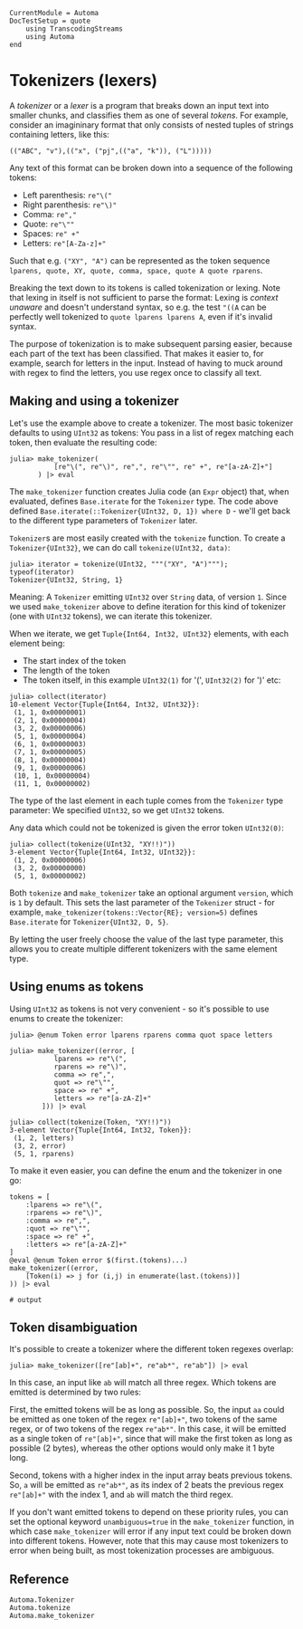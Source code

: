 ```@meta
CurrentModule = Automa
DocTestSetup = quote
    using TranscodingStreams
    using Automa
end
```

# Tokenizers (lexers)
A _tokenizer_ or a _lexer_ is a program that breaks down an input text into smaller chunks, and classifies them as one of several _tokens_.
For example, consider an imagininary format that only consists of nested tuples of strings containing letters, like this:

```
(("ABC", "v"),(("x", ("pj",(("a", "k")), ("L")))))
```

Any text of this format can be broken down into a sequence of the following tokens:
* Left parenthesis: `re"\("`
* Right parenthesis: `re"\)"`
* Comma: `re","`
* Quote: `re"\""`
* Spaces: `re" +"`
* Letters: `re"[A-Za-z]+"`

Such that e.g. `("XY", "A")` can be represented as the token sequence `lparens, quote, XY, quote, comma, space, quote A quote rparens`.

Breaking the text down to its tokens is called tokenization or lexing.
Note that lexing in itself is not sufficient to parse the format:
Lexing is _context unaware_ and doesn't understand syntax, so e.g. the test `"((A` can be perfectly well tokenized to `quote lparens lparens A`, even if it's invalid syntax.

The purpose of tokenization is to make subsequent parsing easier, because each part of the text has been classified. That makes it easier to, for example, search for letters in the input.
Instead of having to muck around with regex to find the letters, you use regex once to classify all text.

## Making and using a tokenizer
Let's use the example above to create a tokenizer.
The most basic tokenizer defaults to using `UInt32` as tokens: You pass in a list of regex matching each token, then evaluate the resulting code:

```jldoctest tok1
julia> make_tokenizer(
           [re"\(", re"\)", re",", re"\"", re" +", re"[a-zA-Z]+"]
       ) |> eval
```
The `make_tokenizer` function creates Julia code (an `Expr` object) that, when evaluated, defines `Base.iterate` for the `Tokenizer` type.
The code above defined `Base.iterate(::Tokenizer{UInt32, D, 1}) where D` - we'll get back to the different type parameters of `Tokenizer` later.

`Tokenizer`s are most easily created with the `tokenize` function.
To create a `Tokenizer{UInt32}`, we can do call `tokenize(UInt32, data)`:

```jldoctest tok1
julia> iterator = tokenize(UInt32, """("XY", "A")"""); typeof(iterator)
Tokenizer{UInt32, String, 1}
```

Meaning: A `Tokenizer` emitting `UInt32` over `String` data, of version `1`.
Since we used `make_tokenizer` above to define iteration for this kind of tokenizer (one with `UInt32` tokens),
we can iterate this tokenizer.

When we iterate, we get `Tuple{Int64, Int32, UInt32}` elements, with each element being:
* The start index of the token
* The length of the token
* The token itself, in this example `UInt32(1)` for '(', `UInt32(2)` for ')' etc: 

```jldoctest tok1
julia> collect(iterator)
10-element Vector{Tuple{Int64, Int32, UInt32}}:
 (1, 1, 0x00000001)
 (2, 1, 0x00000004)
 (3, 2, 0x00000006)
 (5, 1, 0x00000004)
 (6, 1, 0x00000003)
 (7, 1, 0x00000005)
 (8, 1, 0x00000004)
 (9, 1, 0x00000006)
 (10, 1, 0x00000004)
 (11, 1, 0x00000002)
```

The type of the last element in each tuple comes from the `Tokenizer` type parameter:
We specified `UInt32`, so we get `UInt32` tokens.

Any data which could not be tokenized is given the error token `UInt32(0)`:
```jldoctest tok1
julia> collect(tokenize(UInt32, "XY!!)"))
3-element Vector{Tuple{Int64, Int32, UInt32}}:
 (1, 2, 0x00000006)
 (3, 2, 0x00000000)
 (5, 1, 0x00000002)
```

Both `tokenize` and `make_tokenizer` take an optional argument `version`, which is `1` by default.
This sets the last parameter of the `Tokenizer` struct - for example, `make_tokenizer(tokens::Vector{RE}; version=5)`
defines `Base.iterate` for `Tokenizer{UInt32, D, 5}`.

By letting the user freely choose the value of the last type parameter, this allows you to create multiple different tokenizers with the same element type.

## Using enums as tokens
Using `UInt32` as tokens is not very convenient - so it's possible to use enums to create the tokenizer:

```jldoctest tok2
julia> @enum Token error lparens rparens comma quot space letters

julia> make_tokenizer((error, [
           lparens => re"\(",
           rparens => re"\)",
           comma => re",",
           quot => re"\"",
           space => re" +",
           letters => re"[a-zA-Z]+"
        ])) |> eval

julia> collect(tokenize(Token, "XY!!)"))
3-element Vector{Tuple{Int64, Int32, Token}}:
 (1, 2, letters)
 (3, 2, error)
 (5, 1, rparens)
```

To make it even easier, you can define the enum and the tokenizer in one go:
```jldoctest; output = false
tokens = [
    :lparens => re"\(",
    :rparens => re"\)",
    :comma => re",",
    :quot => re"\"",
    :space => re" +",
    :letters => re"[a-zA-Z]+"
]
@eval @enum Token error $(first.(tokens)...)
make_tokenizer((error, 
    [Token(i) => j for (i,j) in enumerate(last.(tokens))]
)) |> eval

# output

```

## Token disambiguation
It's possible to create a tokenizer where the different token regexes overlap:
```jldoctest
julia> make_tokenizer([re"[ab]+", re"ab*", re"ab"]) |> eval
```

In this case, an input like `ab` will match all three regex.
Which tokens are emitted is determined by two rules:

First, the emitted tokens will be as long as possible.
So, the input `aa` could be emitted as one token of the regex `re"[ab]+"`, two tokens of the same regex, or of two tokens of the regex `re"ab*"`.
In this case, it will be emitted as a single token of `re"[ab]+"`, since that will make the first token as long as possible (2 bytes), whereas the other options would only make it 1 byte long.

Second, tokens with a higher index in the input array beats previous tokens.
So, `a` will be emitted as `re"ab*"`, as its index of 2 beats the previous regex `re"[ab]+"` with the index 1, and `ab` will match the third regex.

If you don't want emitted tokens to depend on these priority rules, you can set the optional keyword `unambiguous=true` in the `make_tokenizer` function, in which case `make_tokenizer` will error if any input text could be broken down into different tokens.
However, note that this may cause most tokenizers to error when being built, as most tokenization processes are ambiguous.

## Reference
```@docs
Automa.Tokenizer
Automa.tokenize
Automa.make_tokenizer
```
